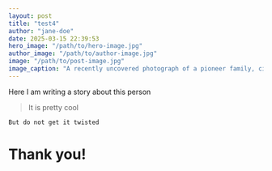 ```yaml
---
layout: post
title: "test4"
author: "jane-doe"
date: 2025-03-15 22:39:53
hero_image: "/path/to/hero-image.jpg"
author_image: "/path/to/author-image.jpg"
image: "/path/to/post-image.jpg"
image_caption: "A recently uncovered photograph of a pioneer family, circa 1850s."
---
```


Here I am writing a story about this person

<person-info id="65"></person-info>


> It is pretty cool

```
But do not get it twisted
```

# Thank you!

<person-info id="69"></person-info>

